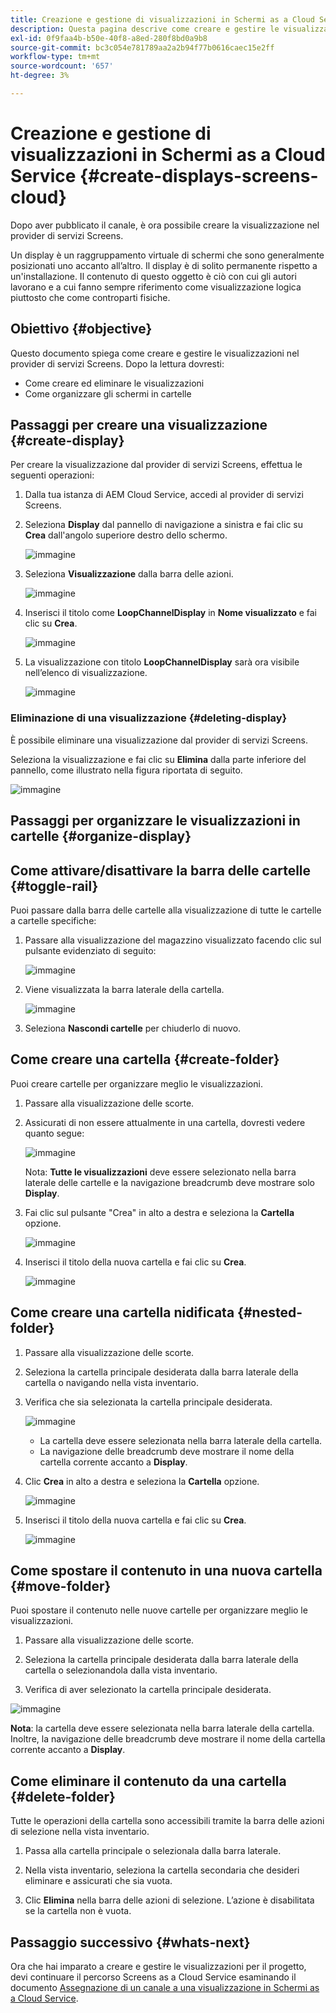 ```yaml
---
title: Creazione e gestione di visualizzazioni in Schermi as a Cloud Service
description: Questa pagina descrive come creare e gestire le visualizzazioni in Screens as a Cloud Service.
exl-id: 0f9faa4b-b50e-40f8-a8ed-280f8bd0a9b8
source-git-commit: bc3c054e781789aa2a2b94f77b0616caec15e2ff
workflow-type: tm+mt
source-wordcount: '657'
ht-degree: 3%

---
```


# Creazione e gestione di visualizzazioni in Schermi as a Cloud Service {#create-displays-screens-cloud}

Dopo aver pubblicato il canale, è ora possibile creare la visualizzazione nel provider di servizi Screens.

Un display è un raggruppamento virtuale di schermi che sono generalmente posizionati uno accanto all’altro. Il display è di solito permanente rispetto a un&#39;installazione. Il contenuto di questo oggetto è ciò con cui gli autori lavorano e a cui fanno sempre riferimento come visualizzazione logica piuttosto che come controparti fisiche.

## Obiettivo {#objective}

Questo documento spiega come creare e gestire le visualizzazioni nel provider di servizi Screens. Dopo la lettura dovresti:

* Come creare ed eliminare le visualizzazioni
* Come organizzare gli schermi in cartelle

## Passaggi per creare una visualizzazione {#create-display}

Per creare la visualizzazione dal provider di servizi Screens, effettua le seguenti operazioni:

1. Dalla tua istanza di AEM Cloud Service, accedi al provider di servizi Screens.
1. Seleziona **Display** dal pannello di navigazione a sinistra e fai clic su **Crea** dall&#39;angolo superiore destro dello schermo.

   ![immagine](/help/screens-cloud/assets/display/disp-1.png)

1. Seleziona **Visualizzazione** dalla barra delle azioni.

   ![immagine](/help/screens-cloud/assets/display/disp-2.png)

1. Inserisci il titolo come **LoopChannelDisplay** in **Nome visualizzato** e fai clic su **Crea**.

   ![immagine](/help/screens-cloud/assets/display/disp3.png)

1. La visualizzazione con titolo **LoopChannelDisplay** sarà ora visibile nell’elenco di visualizzazione.

   ![immagine](/help/screens-cloud/assets/display/disp-4.png)

### Eliminazione di una visualizzazione {#deleting-display}

È possibile eliminare una visualizzazione dal provider di servizi Screens.

Seleziona la visualizzazione e fai clic su **Elimina** dalla parte inferiore del pannello, come illustrato nella figura riportata di seguito.

![immagine](/help/screens-cloud/assets/display/disp-5.png)

## Passaggi per organizzare le visualizzazioni in cartelle {#organize-display}

## Come attivare/disattivare la barra delle cartelle {#toggle-rail}

Puoi passare dalla barra delle cartelle alla visualizzazione di tutte le cartelle a cartelle specifiche:

1. Passare alla visualizzazione del magazzino visualizzato facendo clic sul pulsante evidenziato di seguito:

   ![immagine](/help/screens-cloud/assets/display/display-inventory.png)

1. Viene visualizzata la barra laterale della cartella.

   ![immagine](/help/screens-cloud/assets/display/toggle-rail.png)

1. Seleziona **Nascondi cartelle** per chiuderlo di nuovo.

## Come creare una cartella {#create-folder}

Puoi creare cartelle per organizzare meglio le visualizzazioni.

1. Passare alla visualizzazione delle scorte.
1. Assicurati di non essere attualmente in una cartella, dovresti vedere quanto segue:

   ![immagine](/help/screens-cloud/assets/display/verify-view.png)

   Nota: **Tutte le visualizzazioni** deve essere selezionato nella barra laterale delle cartelle e la navigazione breadcrumb deve mostrare solo **Display**.

1. Fai clic sul pulsante &quot;Crea&quot; in alto a destra e seleziona la **Cartella** opzione.

   ![immagine](/help/screens-cloud/assets/display/Createfolder.png)

1. Inserisci il titolo della nuova cartella e fai clic su **Crea**.

   ![immagine](/help/screens-cloud/assets/display/Createfolder2.png)

## Come creare una cartella nidificata {#nested-folder}

1. Passare alla visualizzazione delle scorte.

1. Seleziona la cartella principale desiderata dalla barra laterale della cartella o navigando nella vista inventario.
1. Verifica che sia selezionata la cartella principale desiderata.

   ![immagine](/help/screens-cloud/assets/display/Nestedview.png)

   * La cartella deve essere selezionata nella barra laterale della cartella.
   * La navigazione delle breadcrumb deve mostrare il nome della cartella corrente accanto a **Display**.

1. Clic  **Crea**  in alto a destra e seleziona la **Cartella** opzione.

   ![immagine](/help/screens-cloud/assets/display/Createfolder.png)

1. Inserisci il titolo della nuova cartella e fai clic su **Crea**.

   ![immagine](/help/screens-cloud/assets/display/Createfolder2.png)

## Come spostare il contenuto in una nuova cartella {#move-folder}

Puoi spostare il contenuto nelle nuove cartelle per organizzare meglio le visualizzazioni.

1. Passare alla visualizzazione delle scorte.

1. Seleziona la cartella principale desiderata dalla barra laterale della cartella o selezionandola dalla vista inventario.

1. Verifica di aver selezionato la cartella principale desiderata.

![immagine](/help/screens-cloud/assets/display/movetofolder.png)

**Nota**: la cartella deve essere selezionata nella barra laterale della cartella. Inoltre, la navigazione delle breadcrumb deve mostrare il nome della cartella corrente accanto a **Display**.

## Come eliminare il contenuto da una cartella {#delete-folder}

Tutte le operazioni della cartella sono accessibili tramite la barra delle azioni di selezione nella vista inventario.

1. Passa alla cartella principale o selezionala dalla barra laterale.

1. Nella vista inventario, seleziona la cartella secondaria che desideri eliminare e assicurati che sia vuota.

1. Clic **Elimina** nella barra delle azioni di selezione. L’azione è disabilitata se la cartella non è vuota.


## Passaggio successivo {#whats-next}

Ora che hai imparato a creare e gestire le visualizzazioni per il progetto, devi continuare il percorso Screens as a Cloud Service esaminando il documento [Assegnazione di un canale a una visualizzazione in Schermi as a Cloud Service](https://experienceleague.adobe.com/docs/experience-manager-cloud-service/screens-as-cloud-service/create-content/assigning-channels-to-display.html?lang=en).
